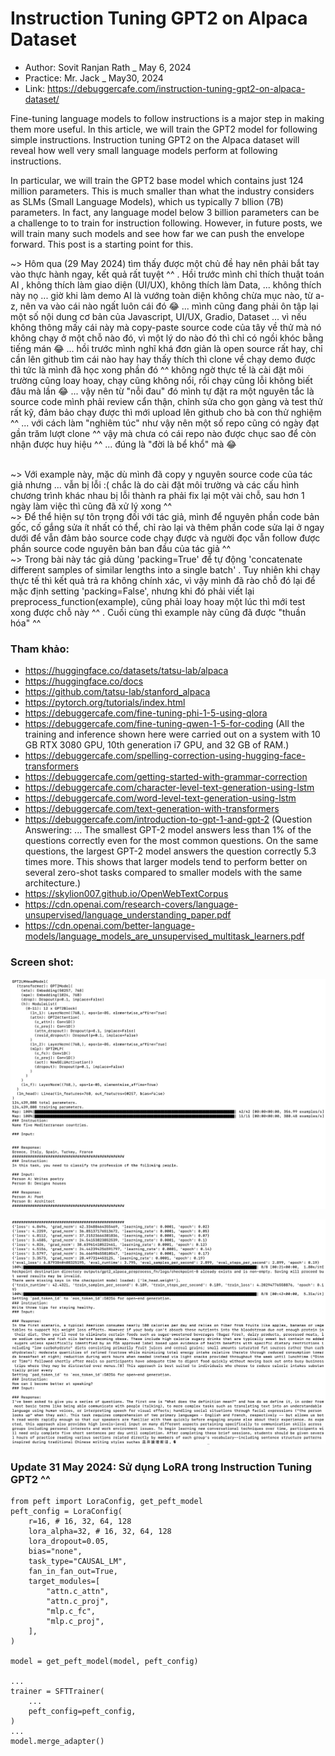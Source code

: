# Instruction Tuning GPT2 on Alpaca Dataset
- Author: Sovit Ranjan Rath _ May 6, 2024
- Practice: Mr. Jack _ May30, 2024
- Link: https://debuggercafe.com/instruction-tuning-gpt2-on-alpaca-dataset/

Fine-tuning language models to follow instructions is a major step in making them more useful. In this article, we will train the GPT2 model for following simple instructions. Instruction tuning GPT2 on the Alpaca dataset will reveal how well very small language models perform at following instructions.

In particular, we will train the GPT2 base model which contains just 124 million parameters. This is much smaller than what the industry considers as SLMs (Small Language Models), which us typically 7 bllion (7B) parameters. In fact, any language model below 3 billion parameters can be a challenge to to train for instruction following. However, in future posts, we will train many such models and see how far we can push the envelope forward. This post is a starting point for this.

~> Hôm qua (29 May 2024) tìm thấy được một chủ đề hay nên phải bắt tay vào thực hành ngay, kết quả rất tuyệt ^^ . Hồi trước mình chỉ thích thuật toán AI , không thích làm giao diện (UI/UX), không thích làm Data, ... không thích này nọ ... giờ khi làm demo AI là vướng toàn diện không chừa mục nào, từ a-z, nên va vào cái nào ngất luôn cái đó 😂 ... mình cũng đang phải ôn tập lại một số nội dung cơ bản của Javascript, UI/UX, Gradio, Dataset ... vì nếu không thông mấy cái này mà copy-paste source code của tây về thử mà nó không chạy ở một chỗ nào đó, vì một lý do nào đó thì chỉ có ngồi khóc bằng tiếng mán 😂 ... hồi trước mình nghĩ khá đơn giản là open source rất hay, chỉ cần lên github tìm cái nào hay hay thấy thích thì clone về chạy demo được thì tức là mình đã học xong phần đó ^^ không ngờ thực tế là cài đặt môi trường cũng loay hoay, chạy cũng không nổi, rồi chạy cũng lỗi không biết đâu mà lần 😂 ... vậy nên từ "nỗi đau" đó mình tự đặt ra một nguyên tắc là source code mình phải review cẩn thận, chỉnh sửa cho gọn gàng và test thử rất kỹ, đảm bảo chạy được thì mới upload lên github cho bà con thử nghiệm ^^ ... với cách làm "nghiêm túc" như vậy nên một số repo cũng có ngày đạt gần trăm lượt clone ^^ vậy mà chưa có cái repo nào được chục sao để còn nhận được huy hiệu ^^  ... đúng là "đời là bể khổ" mà 😂 <br><br>

~> Với example này, mặc dù mình đã copy y nguyên source code của tác giả nhưng ... vẫn bị lỗi :( chắc là do cài đặt môi trường và các cấu hình chương trình khác nhau bị lỗi thành ra phải fix lại một vài chỗ, sau hơn 1 ngày làm việc thì cũng đã xử lý xong ^^ <br>
~> Để thể hiện sự tôn trọng đối với tác giả, mình để nguyên phần code bản gốc,  cố gắng sửa ít nhất có thể, chỉ rào lại và thêm phần code sửa lại ở ngay dưới để vẫn đảm bảo source code chạy được và người đọc vẫn follow được phần source code nguyên bản ban đầu của tác giả ^^ <br>
~> Trong bài này tác giả dùng 'packing=True' để tự động 'concatenate different samples of similar lengths into a single batch' . Tuy nhiên khi chạy thực tế thì kết quả trả ra không chính xác, vì vậy mình đã rào chỗ đó lại để mặc định setting 'packing=False', nhưng khi đó phải viết lại preprocess_function(example), cũng phải loay hoay một lúc thì mới test xong được chỗ này ^^ . Cuối cùng thì example này cũng đã được "thuần hóa" ^^ <br>

### Tham khảo:
- https://huggingface.co/datasets/tatsu-lab/alpaca
- https://huggingface.co/docs
- https://github.com/tatsu-lab/stanford_alpaca
- https://pytorch.org/tutorials/index.html
- https://debuggercafe.com/fine-tuning-phi-1-5-using-qlora
- https://debuggercafe.com/fine-tuning-qwen-1-5-for-coding (All the training and inference shown here were carried out on a system with 10 GB RTX 3080 GPU, 10th generation i7 GPU, and 32 GB of RAM.)
- https://debuggercafe.com/spelling-correction-using-hugging-face-transformers
- https://debuggercafe.com/getting-started-with-grammar-correction
- https://debuggercafe.com/character-level-text-generation-using-lstm
- https://debuggercafe.com/word-level-text-generation-using-lstm
- https://debuggercafe.com/text-generation-with-transformers
- https://debuggercafe.com/introduction-to-gpt-1-and-gpt-2 (Question Answering: ... The smallest GPT-2 model answers less than 1% of the questions correctly even for the most common questions. On the same questions, the largest GPT-2 model answers the question correctly 5.3 times more. This shows that larger models tend to perform better on several zero-shot tasks compared to smaller models with the same architecture.)
- https://skylion007.github.io/OpenWebTextCorpus
- https://cdn.openai.com/research-covers/language-unsupervised/language_understanding_paper.pdf
- https://cdn.openai.com/better-language-models/language_models_are_unsupervised_multitask_learners.pdf

### Screen shot:
![alt text](https://github.com/Mr-Jack-Tung/Instruction-Tuning-GPT2-on-Alpaca-Dataset/blob/main/Screenshot_Instruction-Tuning_GPT2_2024-05-30_01.jpg)

![alt text](https://github.com/Mr-Jack-Tung/Instruction-Tuning-GPT2-on-Alpaca-Dataset/blob/main/Screenshot_Instruction-Tuning_GPT2_2024-05-30_02.jpg)

### Update 31 May 2024: Sử dụng LoRA trong Instruction Tuning GPT2 ^^
```
from peft import LoraConfig, get_peft_model
peft_config = LoraConfig(
    r=16, # 16, 32, 64, 128
    lora_alpha=32, # 16, 32, 64, 128
    lora_dropout=0.05,
    bias="none",
    task_type="CAUSAL_LM",
    fan_in_fan_out=True,
    target_modules=[
        "attn.c_attn",
        "attn.c_proj",
        "mlp.c_fc",
        "mlp.c_proj",
    ],
)

model = get_peft_model(model, peft_config)

...
trainer = SFTTrainer(
    ...
    peft_config=peft_config,
)
...
model.merge_adapter()
```
